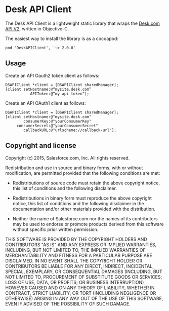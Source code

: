 # Desk API Client

The Desk API Client is a lightweight static library that wraps the [Desk.com API V2](http://dev.desk.com), written in Objective-C.

The easiest way to install the library is as a cocoapod:

```
pod 'DeskAPIClient', '~> 2.0.0'
```

## Usage

Create an API Oauth2 token client as follows:

```
DSAPIClient *client = [DSAPIClient sharedManager];
[client setHostname:@“mysite.desk.com”
           APIToken:@“my api token”];
```

Create an API OAuth1 client as follows:

```
DSAPIClient *client = [DSAPIClient sharedManager];
[client setHostname:@"mysite.desk.com"
        consumerKey:@"yourConsumerKey"
     consumerSecret:@"yourConsumerSecret"
        callbackURL:@"urlscheme://callback-url"];
```

## Copyright and license

Copyright (c) 2015, Salesforce.com, Inc.
All rights reserved.

Redistribution and use in source and binary forms, with or without modification, are permitted provided that the following conditions are met:

* Redistributions of source code must retain the above copyright notice, this list of conditions and the following disclaimer.

* Redistributions in binary form must reproduce the above copyright notice, this list of conditions and the following disclaimer in the documentation and/or other materials provided with the distribution.

* Neither the name of Salesforce.com nor the names of its contributors may be used to endorse or promote products derived from this software without specific prior written permission.

THIS SOFTWARE IS PROVIDED BY THE COPYRIGHT HOLDERS AND CONTRIBUTORS "AS IS" AND ANY EXPRESS OR IMPLIED WARRANTIES, INCLUDING, BUT NOT LIMITED TO, THE IMPLIED WARRANTIES OF MERCHANTABILITY AND FITNESS FOR A PARTICULAR PURPOSE ARE DISCLAIMED. IN NO EVENT SHALL THE COPYRIGHT HOLDER OR CONTRIBUTORS BE LIABLE FOR ANY DIRECT, INDIRECT, INCIDENTAL, SPECIAL, EXEMPLARY, OR CONSEQUENTIAL DAMAGES (INCLUDING, BUT NOT LIMITED TO, PROCUREMENT OF SUBSTITUTE GOODS OR SERVICES; LOSS OF USE, DATA, OR PROFITS; OR BUSINESS INTERRUPTION) HOWEVER CAUSED AND ON ANY THEORY OF LIABILITY, WHETHER IN CONTRACT, STRICT LIABILITY, OR TORT (INCLUDING NEGLIGENCE OR OTHERWISE) ARISING IN ANY WAY OUT OF THE USE OF THIS SOFTWARE, EVEN IF ADVISED OF THE POSSIBILITY OF SUCH DAMAGE.
